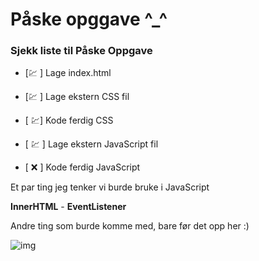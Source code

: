 # Påske opggave ^_^


### Sjekk liste til Påske Oppgave

- [💹 ] Lage index.html 

- [💹  ] Lage ekstern CSS fil

- [ 💹] Kode ferdig CSS

- [ 💹 ] Lage ekstern JavaScript fil

- [ ❌ ] Kode ferdig JavaScript


Et par ting jeg tenker vi burde bruke i JavaScript

**InnerHTML** - 
**EventListener**


Andre ting som burde komme med, bare før det opp her :)


![img](https://user-images.githubusercontent.com/98322694/163168007-efb52862-5c38-49fd-882f-633cfcb4aa21.png)


